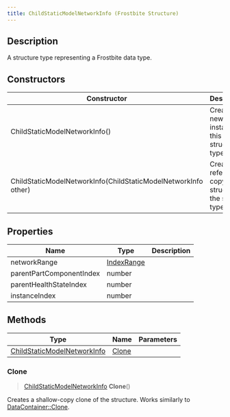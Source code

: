 ```yaml
---
title: ChildStaticModelNetworkInfo (Frostbite Structure)
---
```

## Description

A structure type representing a Frostbite data type.

## Constructors

| Constructor                                                    | Description                                              |
| -------------------------------------------------------------- | -------------------------------------------------------- |
| ChildStaticModelNetworkInfo()                                  | Create a new instance of this structure type.            |
| ChildStaticModelNetworkInfo(ChildStaticModelNetworkInfo other) | Create a reference copy of a structure of the same type. |

## Properties

| Name                     | Type                     | Description |
| ------------------------ | ------------------------ | ----------- |
| networkRange             | [IndexRange](IndexRange) |             |
| parentPartComponentIndex | number                   |             |
| parentHealthStateIndex   | number                   |             |
| instanceIndex            | number                   |             |

## Methods

| Type                                                       | Name            | Parameters |
| ---------------------------------------------------------- | --------------- | ---------- |
| [ChildStaticModelNetworkInfo](ChildStaticModelNetworkInfo) | [Clone](#clone) |            |

### Clone

> [ChildStaticModelNetworkInfo](ChildStaticModelNetworkInfo) **Clone**()

Creates a shallow-copy clone of the structure. Works similarly to [DataContainer::Clone](/vext/ref/cls/shr/datacontainer#clone).
